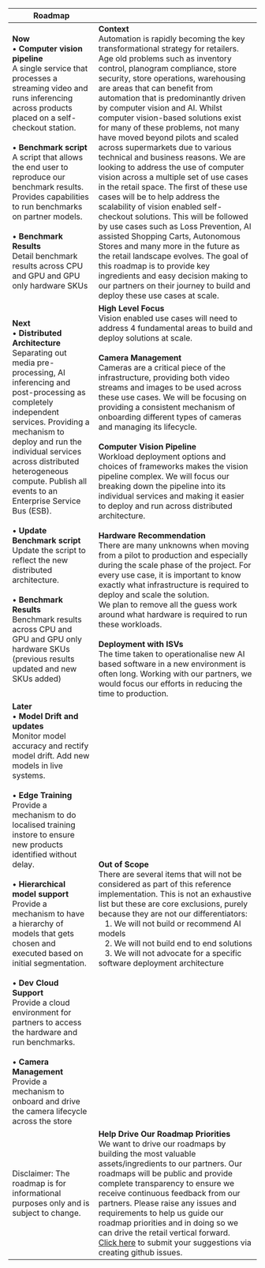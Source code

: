 | Roadmap |  |
|---|---|
| <b>Now</b> <BR>•	<b>Computer vision pipeline</b> <BR> A single service that processes a streaming video and runs inferencing across products placed on a self-checkout station. <BR><BR>• <b>Benchmark script</b> <BR> A script that allows the end user to reproduce our benchmark results. Provides capabilities to run benchmarks on partner models. <BR><BR>• <b>Benchmark Results</b> <BR> Detail benchmark results across CPU and GPU and GPU only hardware SKUs | <b>Context</b> <BR> Automation is rapidly becoming the key transformational strategy for retailers. Age old problems such as inventory control, planogram compliance, store security, store operations, warehousing are areas that can benefit from automation that is predominantly driven by computer vision and AI. Whilst computer vision-based solutions exist for many of these problems, not many have moved beyond pilots and scaled across supermarkets due to various technical and business reasons. We are looking to address the use of computer vision across a multiple set of use cases in the retail space. The first of these use cases will be to help address the scalability of vision enabled self-checkout solutions. This will be followed by use cases such as Loss Prevention, AI assisted Shopping Carts, Autonomous Stores and many more in the future as the retail landscape evolves. The goal of this roadmap is to provide key ingredients and easy decision making to our partners on their journey to build and deploy these use cases at scale.  |
  | <b>Next</b> <BR>• <b>Distributed Architecture</b> <BR> Separating out media pre-processing, AI inferencing and post-processing as completely independent services. Providing a mechanism to deploy and run the individual services across distributed heterogeneous compute. Publish all events to an Enterprise Service Bus (ESB). <BR><BR>•	<b>Update Benchmark script</b> <BR> Update the script to reflect the new distributed architecture. <BR><BR>• <b>Benchmark Results</b> <BR> Benchmark results across CPU and GPU and GPU only hardware SKUs (previous results updated and new SKUs added) | <b>High Level Focus</b> <BR>Vision enabled use cases will need to address 4 fundamental areas to build and deploy solutions at scale. <BR><BR><b>Camera Management</b> <BR>Cameras are a critical piece of the infrastructure, providing both video streams and images to be used across these use cases. We will be focusing on providing a consistent mechanism of onboarding different types of cameras and managing its lifecycle. <BR><BR><b>Computer Vision Pipeline</b> <BR>Workload deployment options and choices of frameworks makes the vision pipeline complex. We will focus our breaking down the pipeline into its individual services and making it easier to deploy and run across distributed architecture. <BR><BR><b>Hardware Recommendation</b> <BR>There are many unknowns when moving from a pilot to production and especially during the scale phase of the project. For every use case, it is important to know exactly what infrastructure is required to deploy and scale the solution. <BR>We plan to remove all the guess work around what hardware is required to run these workloads. <BR><BR><b>Deployment with ISVs</b> <BR>The time taken to operationalise new AI based software in a new environment is often long. Working with our partners, we would focus our efforts in reducing the time to production. |
  | <b>Later</b> <BR>• <b>Model Drift and updates</b> <BR> Monitor model accuracy and rectify model drift. Add new models in live systems.  <BR><BR> • <b>Edge Training</b> <BR> Provide a mechanism to do localised training instore to ensure new products identified without delay. <BR><BR>•	<b>Hierarchical model support</b> <BR> Provide a mechanism to have a hierarchy of models that gets chosen and executed based on initial segmentation. <BR><BR>•	<b>Dev Cloud Support</b> <BR> Provide a cloud environment for partners to access the hardware and run benchmarks. <BR><BR>•	<b>Camera Management</b> <BR> Provide a mechanism to onboard and drive the camera lifecycle across the store | <b>Out of Scope</b> <BR>There are several items that will not be considered as part of this reference implementation. This is not an exhaustive list but these are core exclusions, purely because they are not our differentiators: <BR> &nbsp;&nbsp;&nbsp;1.	We will not build or recommend AI models <BR> &nbsp;&nbsp;&nbsp;2.	We will not build end to end solutions <BR> &nbsp;&nbsp;&nbsp;3.	We will not advocate for a specific software deployment architecture |
| Disclaimer: The roadmap is for informational purposes only and is subject to change. | <b>Help Drive Our Roadmap Priorities </b> <BR> We want to drive our roadmaps by building the most valuable assets/ingredients to our partners. Our roadmaps will be public and provide complete transparency to ensure we receive continuous feedback from our partners. Please raise any issues and requirements to help us guide our roadmap priorities and in doing so we can drive the retail vertical forward. <BR> [Click here](https://github.com/intel-retail/automated-self-checkout/issues) to submit your suggestions via creating github issues. |